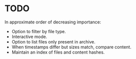 # TODO

In approximate order of decreasing importance:

* Option to filter by file type.
* Interactive mode.
* Option to list files only present in archive.
* When timestamps differ but sizes match, compare content.
* Maintain an index of files and content hashes.
